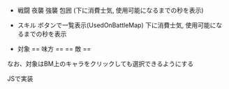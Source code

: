 * 戦闘
夜襲 強襲 包囲
(下に消費士気, 使用可能になるまでの秒を表示)

* スキル
ボタンで一覧表示(UsedOnBattleMap)
下に消費士気, 使用可能になるまでの秒を表示

* 対象
== 味方 ==
== 敵 ==

なお、対象はBM上のキャラをクリックしても選択できるようにする

JSで実装

